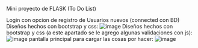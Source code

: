 Mini proyecto de FLASK (To Do List)

Login con opcion de registro de Usuarios nuevos (connected con BD)
Diseños hechos con bootstrap y css:
![image](https://github.com/user-attachments/assets/98075d7b-ac4a-48de-a378-b2f792d735ca)
Diseños hechos con bootstrap y css (a este apartado se le agrego algunas validaciones con js):
![image](https://github.com/user-attachments/assets/7d2d629c-6a64-437b-8cae-9314305d2636)
pantalla principal para cargar las cosas por hacer:
![image](https://github.com/user-attachments/assets/f1cea654-bf10-4246-afd5-b7a278c5bad0)

